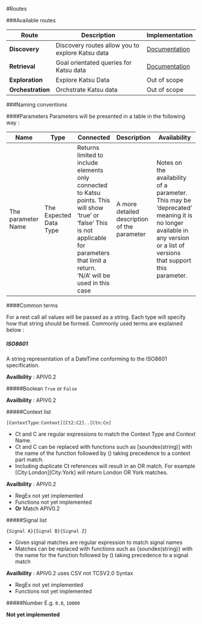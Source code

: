 #Routes

###Available routes

| Route | Description | Implementation |
|--------|--------|--------|
|  **Discovery**     | Discovery routes allow you to explore Katsu data        | [Documentation](routes/discovery.html) |
|  **Retrieval**     | Goal orientated queries for Katsu data        | [Documentation](routes/retrieve.html) |
|  **Exploration**     | Explore Katsu Data       | Out of scope |
|  **Orchestration**     | Orchstrate Katsu data       | Out of scope |


###Naming conventions

####Parameters
Parameters will be presented in a table in the following way :

| Name | Type |Connected |Description |Availability |
|--------|--------|--------|--------|--------|
| The parameter Name       |The Expected Data Type        |Returns limited to include elements only connected to Katsu points. This will show ‘true’ or ‘false’ This is not applicable for parameters that limit a return. ‘N/A’ will be used in this case |A more detailed description of the parameter |Notes on the availability of a parameter. This may be ‘deprecated’ meaning it is no longer available in any version or a list of versions that support this parameter. |


####Common terms

For a rest call all values will be passed as a string. Each type will specify how that string should be formed. Commonly used terms are explained below :

##### ISO8601
A string representation of a DateTime conforming to the ISO8601 specification.

**Availbility** : APIV0.2

#####Boolean
`True` or `False`

**Availbility** : APIV0.2

#####Context list
```language-katsu
[ContextType:Context][Ct2:C2]..[Ctn:Cn]
```

- Ct and C are regular expressions to match the Context Type and Context Name.
- Ct and C can be replaced with functions such as [soundex(string)] with the name of the function followed by () taking precedence to a context part match.
- Including duplicate Ct references will result in an OR match. For example [City:London][City:York] will return London OR York matches.

**Availbility** : APIV0.2

- RegEx not yet implemented
- Functions not yet implemented
- **Or** Match APIV0.2


#####Signal list
```language-katsu
{Signal A}{Signal B}{Signal Z}
```

- Given signal matches are regular expression to match signal names
- Matches can be replaced with functions such as {soundex(string)} with the name for the function followed by () taking precedence to a signal match

**Availbility** :
APIV0.2 uses CSV not TCSV2.0 Syntax
- RegEx not yet implemented
- Functions not yet implemented

#####Number
E.g. `0.0`, `10000`

**Not yet implemented**


